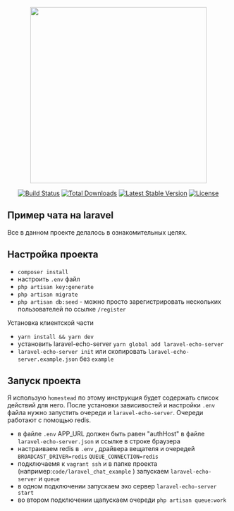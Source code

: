 <p align="center"><img src="https://res.cloudinary.com/dtfbvvkyp/image/upload/v1566331377/laravel-logolockup-cmyk-red.svg" width="400"></p>

<p align="center">
<a href="https://travis-ci.org/laravel/framework"><img src="https://travis-ci.org/laravel/framework.svg" alt="Build Status"></a>
<a href="https://packagist.org/packages/laravel/framework"><img src="https://poser.pugx.org/laravel/framework/d/total.svg" alt="Total Downloads"></a>
<a href="https://packagist.org/packages/laravel/framework"><img src="https://poser.pugx.org/laravel/framework/v/stable.svg" alt="Latest Stable Version"></a>
<a href="https://packagist.org/packages/laravel/framework"><img src="https://poser.pugx.org/laravel/framework/license.svg" alt="License"></a>
</p>

## Пример чата на laravel

Все в данном проекте делалось в ознакомительных целях.

## Настройка проекта
- `composer install`
- настроить `.env` файл
- `php artisan key:generate`
- `php artisan migrate`
- `php artisan db:seed` - можно просто зарегистрировать нескольких пользователей по ссылке `/register`

Установка клиентской части
- `yarn install && yarn dev`
- установить laravel-echo-server `yarn global add laravel-echo-server`
- `laravel-echo-server init` или скопировать `laravel-echo-server.example.json` без `example`

## Запуск проекта
Я использую `homestead` по этому инструкция будет содержать список действий для него.
После установки зависивостей и настройки `.env` файла нужно запустить очереди и `laravel-echo-server`.
Очереди работают с помощью redis.
- в файле `.env` APP_URL должен быть равен "authHost" в файле `laravel-echo-server.json` и ссылке в строке браузера
- настраиваем redis в `.env` , драйвера вещателя и очередей `BROADCAST_DRIVER=redis` `QUEUE_CONNECTION=redis`
- подключаемя к `vagrant ssh` и в папке проекта (например:`code/laravel_chat_example` ) запускаем `laravel-echo-server` и `queue`
- в одном подключении запускаем эхо сервер `laravel-echo-server start`
- во втором подключении щапускаем очереди `php artisan queue:work`

